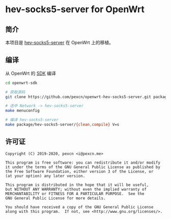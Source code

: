 # hev-socks5-server for OpenWrt

## 简介

本项目是 [hev-socks5-server](https://github.com/heiher/hev-socks5-server) 在 OpenWrt 上的移植。

## 编译

从 OpenWrt 的 [SDK](https://openwrt.org/docs/guide-developer/obtain.firmware.sdk) 编译

```bash
cd openwrt-sdk

# 获取源码
git clone https://github.com/pexcn/openwrt-hev-socks5-server.git package/hev-socks5-server

# 选中 Network -> hev-socks5-server
make menuconfig

# 编译 hev-socks5-server
make package/hev-socks5-server/{clean,compile} V=s
```

## 许可证

```
Copyright (C) 2019-2020, pexcn <i@pexcn.me>

This program is free software: you can redistribute it and/or modify
it under the terms of the GNU General Public License as published by
the Free Software Foundation, either version 3 of the License, or
(at your option) any later version.

This program is distributed in the hope that it will be useful,
but WITHOUT ANY WARRANTY; without even the implied warranty of
MERCHANTABILITY or FITNESS FOR A PARTICULAR PURPOSE.  See the
GNU General Public License for more details.

You should have received a copy of the GNU General Public License
along with this program.  If not, see <http://www.gnu.org/licenses/>.
```
